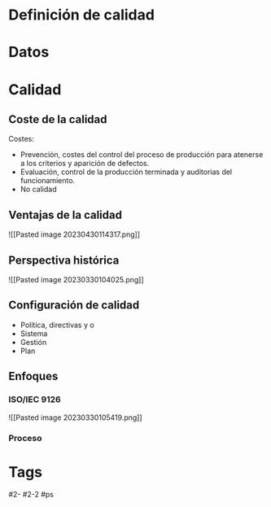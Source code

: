 # Definición de calidad
# Datos
# Calidad
## Coste de la calidad
Costes:
- Prevención, costes del control del proceso de producción para atenerse a los criterios y aparición de defectos.
- Evaluación, control de la producción terminada y auditorias del funcionamiento.
- No calidad

## Ventajas de la calidad

![[Pasted image 20230430114317.png]]

## Perspectiva histórica

![[Pasted image 20230330104025.png]]

## Configuración de calidad
- Política, directivas y o
- Sistema
- Gestión
- Plan

## Enfoques
### ISO/IEC 9126

![[Pasted image 20230330105419.png]]

### Proceso
# Tags
#2- 
#2-2 
#ps 